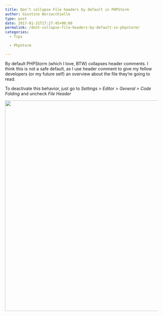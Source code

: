 ```yaml
---
title: Don’t collapse File headers by default in PHPStorm
author: Giustino Borzacchiello
type: post
date: 2017-01-31T17:27:45+00:00
permalink: /dont-collapse-file-headers-by-default-in-phpstorm/
categories:
  - Tips

  - PhpStorm

---
```

By default PHPStorm (which I love, BTW) collapses header comments. I think this is not a safe default, as I use header comment to give my fellow developers (or my future self) an overview about the file they&#8217;re going to read.

To deactivate this behavior, just go to _Settings > Editor > General > Code Folding_ and uncheck _File Header_

[<img src="https://i2.wp.com/giustino.blog/wp-content/uploads/2017/01/phpstorm-deactivate-file-header-collapse-folding.png?resize=1059%2C693" alt="" width="1059" height="693" class="aligncenter size-full wp-image-1701" srcset="https://i2.wp.com/giustino.blog/wp-content/uploads/2017/01/phpstorm-deactivate-file-header-collapse-folding.png?w=1059&ssl=1 1059w, https://i2.wp.com/giustino.blog/wp-content/uploads/2017/01/phpstorm-deactivate-file-header-collapse-folding.png?resize=300%2C196&ssl=1 300w, https://i2.wp.com/giustino.blog/wp-content/uploads/2017/01/phpstorm-deactivate-file-header-collapse-folding.png?resize=1024%2C670&ssl=1 1024w" sizes="(max-width: 1059px) 100vw, 1059px" data-recalc-dims="1" />][1]

 [1]: https://i2.wp.com/giustino.blog/wp-content/uploads/2017/01/phpstorm-deactivate-file-header-collapse-folding.png